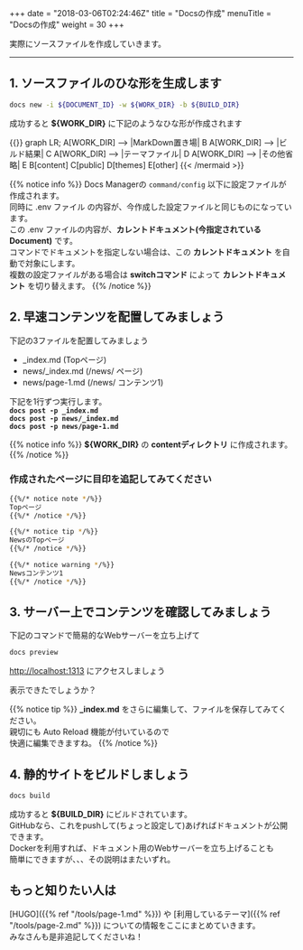 +++
date = "2018-03-06T02:24:46Z"
title = "Docsの作成"
menuTitle = "Docsの作成"
weight = 30
+++

実際にソースファイルを作成していきます。

--- 

## 1. ソースファイルのひな形を生成します

```bash
docs new -i ${DOCUMENT_ID} -w ${WORK_DIR} -b ${BUILD_DIR}
```

成功すると **${WORK_DIR}** に下記のようなひな形が作成されます

{{<mermaid align="left">}}
graph LR;
    A[WORK_DIR] --> |MarkDown置き場| B
    A[WORK_DIR] --> |ビルド結果| C
    A[WORK_DIR] --> |テーマファイル| D
    A[WORK_DIR] --> |その他省略| E
    B[content]
    C[public]
    D[themes]
    E[other]
{{< /mermaid >}}

{{% notice info %}}
Docs Managerの `command/config` 以下に設定ファイルが作成されます。  
同時に .env ファイル の内容が、今作成した設定ファイルと同じものになっています。  
この .env ファイルの内容が、**カレントドキュメント(今指定されているDocument)** です。  
コマンドでドキュメントを指定しない場合は、この **カレントドキュメント** を自動で対象にします。  
複数の設定ファイルがある場合は **switchコマンド** によって **カレントドキュメント** を切り替えます。 
{{% /notice %}}

## 2. 早速コンテンツを配置してみましょう
下記の3ファイルを配置してみましょう  

- _index.md (Topページ)
- news/_index.md (/news/ ページ)
- news/page-1.md (/news/ コンテンツ1)

下記を1行ずつ実行します。  
**`docs post -p _index.md`**  
**`docs post -p news/_index.md`**  
**`docs post -p news/page-1.md`**  

{{% notice info %}}
**${WORK_DIR}** の **contentディレクトリ** に作成されます。
{{% /notice %}}

### 作成されたページに目印を追記してみてください
```bash
{{%/* notice note */%}}
Topページ
{{%/* /notice */%}}
```
```bash
{{%/* notice tip */%}}
NewsのTopページ
{{%/* /notice */%}}
```
```bash
{{%/* notice warning */%}}
Newsコンテンツ1
{{%/* /notice */%}}
```

## 3. サーバー上でコンテンツを確認してみましょう

下記のコマンドで簡易的なWebサーバーを立ち上げて
```bash
docs preview
```
[http://localhost:1313](http://localhost:1313) にアクセスしましょう

表示できたでしょうか？  

{{% notice tip %}}
**_index.md** をさらに編集して、ファイルを保存してみてください。  
親切にも Auto Reload 機能が付いているので  
快適に編集できますね。
{{% /notice %}}

## 4. 静的サイトをビルドしましょう

```bash
docs build
```

成功すると **${BUILD_DIR}** にビルドされています。  
GitHubなら、これをpushして(ちょっと設定して)あげればドキュメントが公開できます。  
Dockerを利用すれば、ドキュメント用のWebサーバーを立ち上げることも  
簡単にできますが、、、その説明はまたいずれ。


## もっと知りたい人は
[HUGO]({{% ref "/tools/page-1.md" %}}) や [利用しているテーマ]({{% ref "/tools/page-2.md" %}}) についての情報をここにまとめていきます。  
みなさんも是非追記してくださいね！
